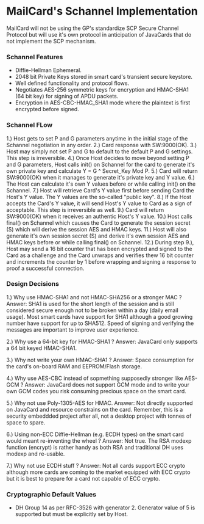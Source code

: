 # MailCard's Schannel Implementation
MailCard will not be using the GP's standardize SCP Secure Channel Protocol but will use it's own protocol in anticipation of JavaCards that do not implement the SCP mechanism.

### Schannel Features
* Diffie-Hellman Ephemeral.
* 2048 bit Private Keys stored in smart card's transient secure keystore.
* Well defined functionality and protocol flows.
* Negotiates AES-256 symmetric keys for encryption and HMAC-SHA1 (64 bit key) for signing of APDU packets.
* Encryption in AES-CBC-HMAC_SHA1 mode where the plaintext is first encrypted before signed.

### Schannel FLow
1.) Host gets to set P and G parameters anytime in the initial stage of the Schannel negotiation in any order.
2.) Card response with SW:9000(OK).
3.) Host may simply not set P and G to default to the default P and G settings. This step is irreversible.
4.) Once Host decides to move beyond setting P and G parameters, Host calls init() on Schannel for the card to generate it's own private key and calculate Y = G ^ Secret_Key Mod P.
5.) Card will return SW:9000(OK) when it manages to generate it's private key and Y value.
6.) The Host can calculate it's own Y values before or while calling init() on the Schannel.
7.) Host will retrieve Card's Y value first before sending Card the Host's Y value. The Y values are the so-called "public key". 
8.) If the Host accepts the Card's Y value, it will send Host's Y value to Card as a sign of acceptable. This step is irreversible as well.
9.) Card will return SW:9000(OK) when it receives an authentic Host's Y value.
10.) Host calls final() on Schannel which causes the Card to generate the session secret (S) which will derive the session AES and HMAC keys.
11.) Host will also generate it's own session secret (S) and derive it's own session AES and HMAC keys before or while calling final() on Schannel.
12.) During step 9.), Host may send a 16 bit counter that has been encrypted and signed to the Card as a challenge and the Card unwraps and verifies thew 16 bit counter and increments the counter by 1 before wrapping and signing a response to proof a successful connection.

### Design Decisions
1.) Why use HMAC-SHA1 and not HMAC-SHA256 or a stronger MAC ? 
Answer: SHA1 is used for the short length of the session and is still considered secure enough not to be broken within a day (daily email usage). Most smart cards have support for SHA1 although a good growing number have support for up to SHA512. Speed of signing and verifying the messages are important to improve user experience.

2.) Why use a 64-bit key for HMAC-SHA1 ?
Answer: JavaCard only supports a 64 bit keyed HMAC-SHA1.

3.) Why not write your own HMAC-SHA1 ?
Answer: Space consumption for the card's on-board RAM and EEPROM/Flash storage.

4.) Why use AES-CBC instead of sopmething supposedly stronger like AES-GCM ?
Answer: JavaCard does not support GCM mode and to write your own GCM codes you risk consuming precious space on the smart card.

5.) Why not use Poly-1305-AES for HMAC.
Answer: Not directly supported on JavaCard and resource constrains on the card. Remember, this is a security embeddded project after all, not a desktop project with tonnes of space to spare.

6.) Using non-ECC Diffie-Hellman (e.g. ECDH types) on the smart card would meant re-inventing the wheel ?
Answer: Not true. The RSA modexp function (encrypt) is rather handy as both RSA and traditional DH uses modexp and re-usable.

7.) Why not use ECDH stuff ?
Answer: Not all cards support ECC crypto although more cards are coming to the market equipped with ECC crypto but it is best to prepare for a card not capable of ECC crypto.

### Cryptographic Default Values
* DH Group 14 as per RFC-3526 with generator 2. Generator value of 5 is supported but must be explicitly set by Host.


